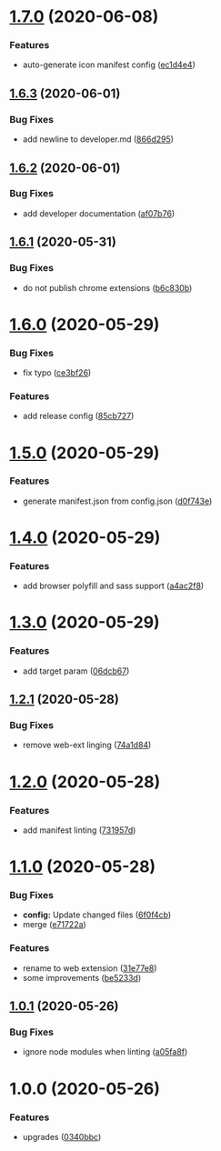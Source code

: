 # [1.7.0](https://github.com/dword-design/base-config-web-extension/compare/v1.6.3...v1.7.0) (2020-06-08)


### Features

* auto-generate icon manifest config ([ec1d4e4](https://github.com/dword-design/base-config-web-extension/commit/ec1d4e4370ba2f5b6fdd3e85d59357b78cae0052))

## [1.6.3](https://github.com/dword-design/base-config-web-extension/compare/v1.6.2...v1.6.3) (2020-06-01)


### Bug Fixes

* add newline to developer.md ([866d295](https://github.com/dword-design/base-config-web-extension/commit/866d2953df354ed28b101f95870e65518ae0c3b5))

## [1.6.2](https://github.com/dword-design/base-config-web-extension/compare/v1.6.1...v1.6.2) (2020-06-01)


### Bug Fixes

* add developer documentation ([af07b76](https://github.com/dword-design/base-config-web-extension/commit/af07b7665afff80e9bc72a09c00e47bc95c648fe))

## [1.6.1](https://github.com/dword-design/base-config-web-extension/compare/v1.6.0...v1.6.1) (2020-05-31)


### Bug Fixes

* do not publish chrome extensions ([b6c830b](https://github.com/dword-design/base-config-web-extension/commit/b6c830b13bc60d1d483a81b97d8b46cdbeb539aa))

# [1.6.0](https://github.com/dword-design/base-config-web-extension/compare/v1.5.0...v1.6.0) (2020-05-29)


### Bug Fixes

* fix typo ([ce3bf26](https://github.com/dword-design/base-config-web-extension/commit/ce3bf268736e3c3559b18374dcba3189f2334e5f))


### Features

* add release config ([85cb727](https://github.com/dword-design/base-config-web-extension/commit/85cb727ca10c0a9ea7a567d95a189d152ffa2aff))

# [1.5.0](https://github.com/dword-design/base-config-web-extension/compare/v1.4.0...v1.5.0) (2020-05-29)


### Features

* generate manifest.json from config.json ([d0f743e](https://github.com/dword-design/base-config-web-extension/commit/d0f743e22e87907bff85cab6c34c07b57ce87e90))

# [1.4.0](https://github.com/dword-design/base-config-web-extension/compare/v1.3.0...v1.4.0) (2020-05-29)


### Features

* add browser polyfill and sass support ([a4ac2f8](https://github.com/dword-design/base-config-web-extension/commit/a4ac2f890ff10519ae124558ca7c918d5dda09b4))

# [1.3.0](https://github.com/dword-design/base-config-web-extension/compare/v1.2.1...v1.3.0) (2020-05-29)


### Features

* add target param ([06dcb67](https://github.com/dword-design/base-config-web-extension/commit/06dcb677d6a9290d0a82225728265424ab7d091d))

## [1.2.1](https://github.com/dword-design/base-config-web-extension/compare/v1.2.0...v1.2.1) (2020-05-28)


### Bug Fixes

* remove web-ext linging ([74a1d84](https://github.com/dword-design/base-config-web-extension/commit/74a1d84e31ce7d2c4de19dbc18424684dd859655))

# [1.2.0](https://github.com/dword-design/base-config-web-extension/compare/v1.1.0...v1.2.0) (2020-05-28)


### Features

* add manifest linting ([731957d](https://github.com/dword-design/base-config-web-extension/commit/731957d293eaa0676d3e30be77ac38d77a5ebde6))

# [1.1.0](https://github.com/dword-design/base-config-web-extension/compare/v1.0.1...v1.1.0) (2020-05-28)


### Bug Fixes

* **config:** Update changed files ([6f0f4cb](https://github.com/dword-design/base-config-web-extension/commit/6f0f4cbbd36a70bf5078bebb31442a7f9f4da110))
* merge ([e71722a](https://github.com/dword-design/base-config-web-extension/commit/e71722aef10f1c15728e4e36b7c6e165618aa492))


### Features

* rename to web extension ([31e77e8](https://github.com/dword-design/base-config-web-extension/commit/31e77e83c45f2deee0c74b64072f11d716864332))
* some improvements ([be5233d](https://github.com/dword-design/base-config-web-extension/commit/be5233dcf5ead186e1fb1585c10449171435197a))

## [1.0.1](https://github.com/dword-design/base-config-chrome-extension/compare/v1.0.0...v1.0.1) (2020-05-26)


### Bug Fixes

* ignore node modules when linting ([a05fa8f](https://github.com/dword-design/base-config-chrome-extension/commit/a05fa8fe1ce03516291f4c4f5296a07875b55daf))

# 1.0.0 (2020-05-26)


### Features

* upgrades ([0340bbc](https://github.com/dword-design/base-config-chrome-extension/commit/0340bbc451d1c7795c083b3b79d1a9b89ee19552))

